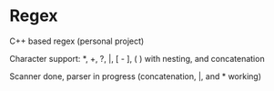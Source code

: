 # Regex
C++ based regex (personal project)

Character support:
  *, +, ?, |, \[ - ], ( ) with nesting, and concatenation

Scanner done, parser in progress (concatenation, |, and * working)

